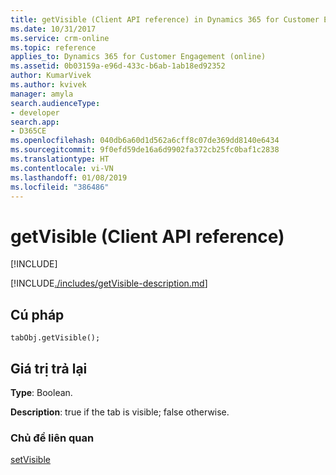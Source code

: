 ```yaml
---
title: getVisible (Client API reference) in Dynamics 365 for Customer Engagement| MicrosoftDocs
ms.date: 10/31/2017
ms.service: crm-online
ms.topic: reference
applies_to: Dynamics 365 for Customer Engagement (online)
ms.assetid: 0b03159a-e96d-433c-b6ab-1ab18ed92352
author: KumarVivek
ms.author: kvivek
manager: amyla
search.audienceType:
- developer
search.app:
- D365CE
ms.openlocfilehash: 040db6a60d1d562a6cff8c07de369dd8140e6434
ms.sourcegitcommit: 9f0efd59de16a6d9902fa372cb25fc0baf1c2838
ms.translationtype: HT
ms.contentlocale: vi-VN
ms.lasthandoff: 01/08/2019
ms.locfileid: "386486"
---
```

# <a name="getvisible-client-api-reference"></a>getVisible (Client API reference)

[!INCLUDE[](../../../../includes/cc_applies_to_update_9_0_0.md)]

[!INCLUDE[./includes/getVisible-description.md](./includes/getVisible-description.md)]

## <a name="syntax"></a>Cú pháp

`tabObj.getVisible();`

## <a name="return-value"></a>Giá trị trả lại

**Type**: Boolean.

**Description**: true if the tab is visible; false otherwise.

### <a name="related-topics"></a>Chủ đề liên quan

[setVisible](setVisible.md)



